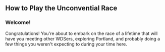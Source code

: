 <h2>How to Play the Unconvential Race</h2>
<div id="tab-shell-raceguide_tabs">
<div id="tab-panel-welcome" class="tab-panel tab-panel-active">
	<h3>Welcome!</h3>
	<p>
		Congratulations! You're about to embark on the race of a lifetime that will have you meeting other WDSers, exploring Portland, and probably doing a few things you weren't expecting to during your time here.
	</p>
	<p>
